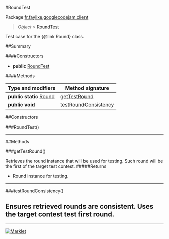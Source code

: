 #RoundTest

Package [fr.faylixe.googlecodejam.client](README.md)<br>
> *Object* > [RoundTest](RoundTest.md)

Test case for the {@link Round} class.

##Summary

####Constructors

* **public** [RoundTest](#roundtest)

####Methods

Type and modifiers | Method signature
 --- | --- 
**public static** [Round](Round.md) | [getTestRound](#gettestround)
**public** **void** | [testRoundConsistency](#testroundconsistency)


##Constructors

###RoundTest()



---

##Methods

###getTestRound()


Retrieves the round instance that will
 be used for testing. Such round will be the first
 of the target test contest.
#####Returns


* Round instance for testing.

---
###testRoundConsistency()


Ensures retrieved rounds are consistent.
 Uses the target contest test first round.
---
---
[![Marklet](https://img.shields.io/badge/Generated%20by-Marklet-green.svg)](https://github.com/Faylixe/marklet)